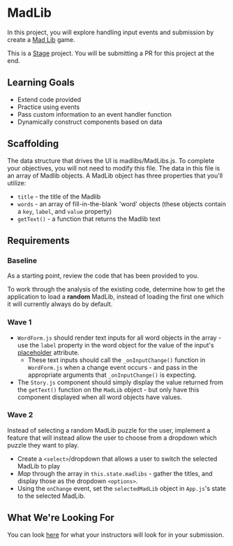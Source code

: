 # MadLib
In this project, you will explore handling input events and submission by create a [Mad Lib](https://en.wikipedia.org/wiki/Mad_Libs) game.

This is a [Stage]() project. You will be submitting a PR for this project at the end.

## Learning Goals
- Extend code provided
- Practice using events
- Pass custom information to an event handler function
- Dynamically construct components based on data

## Scaffolding
The data structure that drives the UI is madlibs/MadLibs.js. To complete your objectives, you will not need to modify this file. The data in this file is an array of Madlib objects. A MadLib object has three properties that you'll utilize:
- `title` - the title of the Madlib
- `words` - an array of fill-in-the-blank 'word' objects (these objects contain a `key`, `label`, and `value` property)
- `getText()` - a function that returns the Madlib text

## Requirements

### Baseline
As a starting point, review the code that has been provided to you.

To work through the analysis of the existing code, determine how to get the application to load a **random** MadLib, instead of loading the first one which it will currently always do by default.

### Wave 1
* `WordForm.js` should render text inputs for all word objects in the array - use the `label` property in the word object for the value of the input's [placeholder](http://www.w3schools.com/Tags/att_input_placeholder.asp) attribute.
  * These text inputs should call the `_onInputChange()` function in `WordForm.js` when a change event occurs - and pass in the appropriate arguments that `_onInputChange()` is expecting.
* The `Story.js` component should simply display the value returned from the `getText()` function on the `MadLib` object - but only have this component displayed when all word objects have values.

### Wave 2
Instead of selecting a random MadLib puzzle for the user, implement a feature that will instead allow the user to choose from a dropdown which puzzle they want to play.

* Create a `<select>`/dropdown that allows a user to switch the selected MadLib to play
* *Map* through the array in `this.state.madlibs` - gather the titles, and display those as the dropdown `<options>`.
* Using the `onChange` event, set the `selectedMadLib` object in `App.js`'s state to the selected MadLib.

## What We're Looking For
You can look [here](./feedback.md) for what your instructors will look for in your submission.
